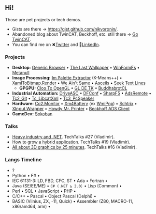 ## Hi!

Those are pet projects or tech demos.

- Gists are there &rarr; https://gist.github.com/nikvoronin/.
- Abandoned blog about TwinCAT, Beckhoff, etc. still there &rarr; [Go TwinCAT](https://gotwincat.blogspot.com/).
- You can find me on ✖[Twitter](https://twitter.com/n1kvoronin) and 🔗[LinkedIn](https://www.linkedin.com/in/nikolai-voronin/). 

### Projects

- **Desktop:** [Generic Browser](https://github.com/nikvoronin/GenericBrowser) • [The Last Wallpaper](https://github.com/nikvoronin/LastWallpaper) • [WinFormFs](https://github.com/nikvoronin/WinFormFs) • [Metanull](https://github.com/nikvoronin/Metanull)
- **Image Processing:** [Im Palette Extractor](https://github.com/nikvoronin/k-means-plus-plus) (K-Means++) • [XamlToBitmap.Render](https://github.com/nikvoronin/XamlToBitmap.Render) • [We Ain't Same](https://github.com/nikvoronin/we-aint-same) • [Asceils](https://github.com/nikvoronin/Asceils) • [Seek Text Lines](https://github.com/nikvoronin/SeekTextLines)
  - **GPGPU:** [Cloo To OpenGL](https://github.com/nikvoronin/ClooToOpenGL) • [GL DE TK](https://github.com/nikvoronin/GLDETK) • [BuddhabrotCL](https://github.com/nikvoronin/BuddhabrotCL)
- **Industrial Automation:** [DriveASC](https://github.com/nikvoronin/DriveAsc) • [DFConf](https://github.com/nikvoronin/DFConf) • [SharpF5](https://github.com/nikvoronin/SharpF5) • [AdsRemote](https://github.com/nikvoronin/AdsRemote) • [Tc2_Git](https://github.com/nikvoronin/Tc2_Git) • [Tc_LibcatXml](https://github.com/nikvoronin/Tc_LibcatXml) • [Tc3_PcSpeaker](https://github.com/nikvoronin/Tc3_PcSpeaker)
- **Hardware:** [Co2.Monitor](https://github.com/nikvoronin/Co2.Monitor) • [Xm4Battery](https://github.com/nikvoronin/Xm4Battery) (ex [WmiPnp](https://github.com/nikvoronin/WmiPnp)) • [Schtrix](https://github.com/nikvoronin/Schtrix) • [XInput.Wrapper](https://github.com/nikvoronin/XInput.Wrapper) • [Howdy Mr. Printer](https://github.com/nikvoronin/howdy-mr-printer) • [Beckhoff ADS Client](https://github.com/nikvoronin/adsclient)
- **GameDev:** [Sokoban](https://github.com/nikvoronin/Sokoban)

### Talks

- [Heavy industry and .NET](https://github.com/nikvoronin/heavy-industry-and-dotnet). TechTalks #27 (Vladimir).
- [How to grow a hybrid application](https://github.com/nikvoronin/howto-grow-hybrid-app). TechTalks #19 (Vladimir).
- [All about 3D graphics by 25 minutes](https://github.com/nikvoronin/all-about-3d-by-25minutes). TechTalks #16 (Vladimir).

### Langs Timeline

- ?
- Python • F# •
- IEC 61131-3: LD, FBD, CFC, ST • Ada • Fortran •
- Java (SE/EE/ME) • `C# (.NET ≥ 2.0)` • Lisp (Common) •
- Perl • SQL • JavaScript • PHP •
- C/С++ • Pascal • Object Pascal (Delphi) •
- BASIC (Vilnius, ZX, -11, Quick) • Assembler (Z80, MACRO-11, x86/amd64, arm) •
